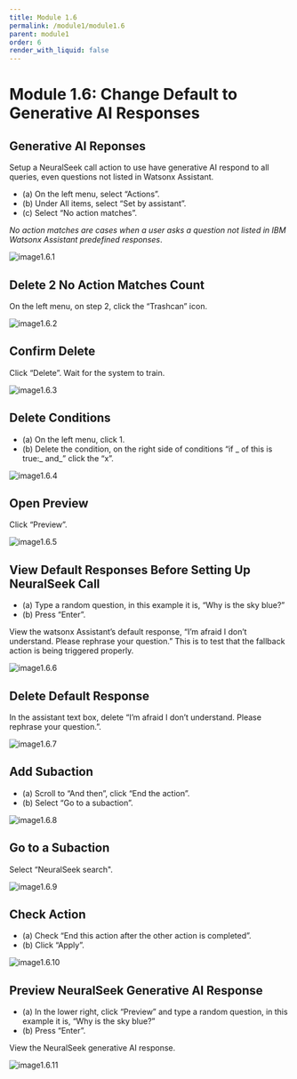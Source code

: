 ```yaml
---
title: Module 1.6
permalink: /module1/module1.6
parent: module1
order: 6
render_with_liquid: false
---
```


# Module 1.6: Change Default to Generative AI Responses

## Generative AI Reponses
Setup a NeuralSeek call action to use have generative AI respond to all queries, even questions not listed in Watsonx Assistant. 

* (a) On the left menu, select “Actions”.
* (b) Under All items, select “Set by assistant”.
* (c) Select “No action matches”.
  
*No action matches are cases when a user asks a question not listed in IBM Watsonx Assistant predefined responses*.

![image1.6.1](images/image1.6.1.png)

## Delete 2 No Action Matches Count
On the left menu, on step 2, click the “Trashcan” icon.

![image1.6.2](images/image1.6.2.png)

## Confirm Delete
Click “Delete”. Wait for the system to train.

![image1.6.3](images/image1.6.3.png)

## Delete Conditions
* (a) On the left menu, click 1.
* (b) Delete the condition, on the right side of conditions “if _ of this is true:_ and_” click the “x”.
 
![image1.6.4](images/image1.6.4.png)

## Open Preview
Click “Preview”.

![image1.6.5](images/image1.6.5.png)

## View Default Responses Before Setting Up NeuralSeek Call
* (a) Type a random question, in this example it is, “Why is the sky blue?”
* (b) Press “Enter”.
  
View the watsonx Assistant’s default response, “I’m afraid I don’t understand. Please rephrase your question.” This is to test that the fallback action is being triggered properly.

![image1.6.6](images/image1.6.6.png)

## Delete Default Response
In the assistant text box, delete “I’m afraid I don’t understand. Please rephrase your question.”.

![image1.6.7](images/image1.6.7.png)

## Add Subaction
* (a) Scroll to “And then”, click “End the action”.
* (b) Select “Go to a subaction”.

![image1.6.8](images/image1.6.8.png)

## Go to a Subaction
Select “NeuralSeek search".

![image1.6.9](images/image1.6.9.png)

## Check Action
* (a) Check “End this action after the other action is completed”.
* (b) Click “Apply”.

![image1.6.10](images/image1.6.10.png)

## Preview NeuralSeek Generative AI Response
* (a) In the lower right, click “Preview” and type a random question, in this example it is, “Why is the sky blue?”
* (b) Press “Enter”.

View the NeuralSeek generative AI response.

![image1.6.11](images/image1.6.11.png)

